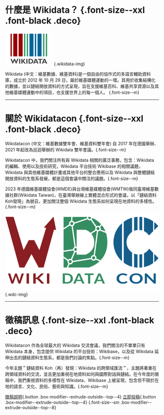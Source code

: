 # 什麼是 Wikidata？ {.font-size--xxl .font-black .deco}

![](/Wikidata-logo.png) {.wikidata-img}

Wikidata (中文：維基數據、維基資料)是一個自由的協作式的多語言輔助資料庫，成立於 2012 年 10 月 29 日，屬於維基媒體運動的一環。其用於收集結構化的數據，並以鏈結開放資料的方式呈現，旨在支援維基百科、維基共享資源以及其他維基媒體運動中的項目，也支援世界上的每一個人。 {.font-size--m}

---

# 關於 Wikidatacon {.font-size--xxl .font-black .deco}

Wikidatacon (中文：維基數據雙年會、維基資料雙年會) 自 2017 年在德國舉辦、2021 年起改為巡迴舉辦的 Wikidata 雙年會議。{.font-size--m}

Wikidatacon 中，我們關注所有與 Wikidata 相關的廣泛事務，包含：Wikidata 的編輯、使用以及技術研究，Wikidata 平台技術 Wikibase 的相關議題，Wikidata 與其他維基媒體計畫或其他平台的整合應用以及 Wikidata 與整體鏈結開放資料的生態系發展，都是這個會議中關注的議題。{.font-size--m}

2023 年德國維基媒體協會(WMDE)與台灣維基媒體協會(WMTW)偕同臺灣維基數據社群(Wikidata Taiwan)，在臺灣舉辦線上實體混合形式的會議，以「鏈結資料Koh發現」為號召，更加關注整個 Wikidata 生態系如何呈現在地資料的多樣性。{.font-size--m}

![](/LOGO_w_RGB.svg) {.wdc-img}

---

# 徵稿訊息 {.font-size--xxl .font-black .deco}

Wikidatacon 作為全球最大的 Wikidata 交流會議，我們關注的不單單只有 Wikidata 本身，包含提供 Wikidata 的平台技術：Wikibase，以及從 Wikidata 延伸出去的鏈結資料生態系，都是我們討論的焦點。{.font-size--m}

今年主題＂鏈結資料 Koh（再）發現：Wikidata 的跨領域匯流＂，主題將著重在跨領域資料的交流，並且更加重視在地資料如何與國際對話與鏈結。在今年度的徵稿中，我們重視資料的多樣性在 Wikidata、Wikibase 上被呈現，包含但不限於在地的語言、文化、民俗、藝術與知識。{.font-size--m}

[徵稿說明](/cfp){.button .box-modifier--extrude-outside--top--4}  [立即投稿](https://pretalx.com/wikidatacon2023/){.button .box-modifier--extrude-outside--top--4} {.font-size--sm .box-modifier--extrude-outside--top--8}
